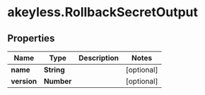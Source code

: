 # akeyless.RollbackSecretOutput

## Properties

Name | Type | Description | Notes
------------ | ------------- | ------------- | -------------
**name** | **String** |  | [optional] 
**version** | **Number** |  | [optional] 


